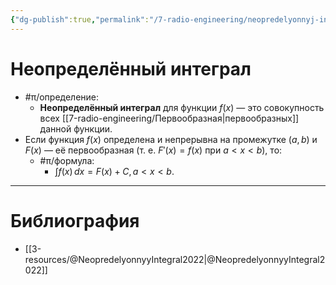 ```yaml
---
{"dg-publish":true,"permalink":"/7-radio-engineering/neopredelyonnyj-integral/","title":"Неопределённый интеграл","tags":["математика"]}
---
```



# Неопределённый интеграл

- #π/определение:
	- **Неопределённый интеграл** для функции $f(x)$ — это совокупность всех [[7-radio-engineering/Первообразная\|первообразных]] данной функции.
- Если функция $f(x)$ определена и непрерывна на промежутке $(a,b)$ и $F(x)$ — её первообразная (т. е. $F'(x)=f(x)$ при $a<x<b$), то:
	- #π/формула:
		- $\displaystyle \int f(x) \, dx = F(x)+C, \, a<x<b$.

---

# Библиография

- [[3-resources/@NeopredelyonnyyIntegral2022\|@NeopredelyonnyyIntegral2022]]